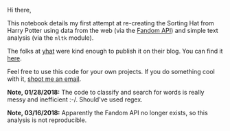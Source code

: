 Hi there,

This notebook details my first attempt at re-creating the Sorting Hat from Harry Potter using data from the web (via the [Fandom API](http://api.wikia.com/wiki/Quick_Start)) and simple text analysis (via the `nltk` module). 

The folks at [yhat](http://blog.yhat.com/) were kind enough to publish it on their blog. You can find it [here](http://blog.yhat.com/posts/harry-potter-classification.html).

Feel free to use this code for your own projects. If you do something cool with it, [shoot me an email](<mailto:bryan.berend@gmail.com>). 

**Note, 01/28/2018:** The code to classify and search for words is really messy and inefficient :-/. Should've used regex.

**Note, 03/16/2018:** Apparently the Fandom API no longer exists, so this analysis is not reproducible. 
